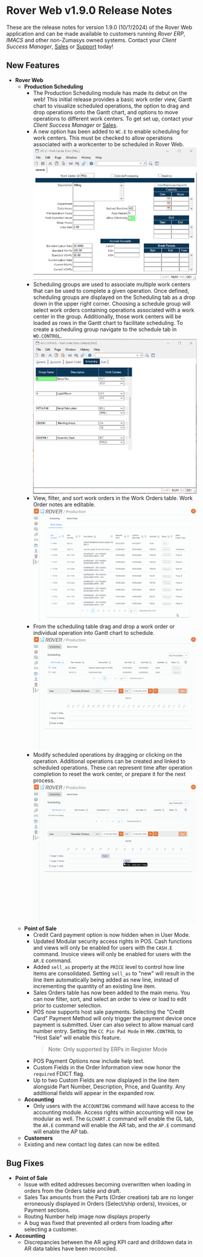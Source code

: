 # Rover Web v1.9.0 Release Notes

<badge text= "Version 1.9.0" vertical="middle" />

<PageHeader />

These are the release notes for version 1.9.0 (10/?/2024) of the Rover Web application and can be made available to customers running _Rover ERP_, _IMACS_ and other non-Zumasys owned systems. Contact your _Client Success Manager_, [Sales](mailto:sales@zumasys.com?subject=Rover%20Web%20v1.9.0) or [Support](mailto:help@zumasys.com?subject=Rover%20Web%20v1.9.0) today!

## New Features

- **Rover Web**
  - **Production Scheduling**
    - The Production Scheduling module has made its debut on the web! This initial release provides a basic work order view, Gantt chart to visualize scheduled operations, the option to drag and drop operations onto the Gantt chart, and options to move operations to different work centers. To get set up, contact your _Client Success Manager_ or [Sales](mailto:sales@zumasys.com?subject=Rover%20Web%20Production%20PScheduling).
    - A new option has been added to `WC.E` to enable scheduling for work centers.  This must be checked to allow operations associated with a workcenter to be scheduled in Rover Web.
    ![WC.E](./work-center-form.png)
    - Scheduling groups are used to associate multiple work centers that can be used to complete a given operation.  Once defined, scheduling groups are displayed on the Scheduling tab as a drop down in the upper right corner.  Choosing a schedule group will select work orders containing operations associated with a work center in the group.  Additionally, those work centers will be loaded as rows in the Gantt chart to facilitate scheduling.  To create a scheduling group navigate to the schedule tab in `WO.CONTROL`.
    ![WO.CONTROL](./wo-control-scheduling.png)
    - View, filter, and sort work orders in the Work Orders table.  Work Order notes are editable.
    ![Work Orders Table](./production-scheduling-work-orders.gif)
    - From the scheduling table drag and drop a work order or individual operation into Gantt chart to schedule.
    ![Scheduling Operations](./production-scheduling-drag-and-drop.gif)
    - Modify scheduled operations by dragging or clicking on the operation.  Additional operations can be created and linked to scheduled operations.  These can represent time after operation completion to reset the work center, or prepare it for the next process.
    ![Edit Scheduled Operations](./production-scheduling-adjusting-operations.gif)
  - **Point of Sale**
    - Credit Card payment option is now hidden when in User Mode.
    - Updated Modular security access rights in POS. Cash functions and views will only be enabled for users with the `CASH.E` command. Invoice views will only be enabled for users with the `AR.E` command.  
    - Added `sell_as` property at the `PRICE` level to control how line items are consolidated. Setting `sell_as` to "new" will result in the line item automatically being added as new line, instead of incrementing the quantity of an existing line item.
    - Sales Orders table has now been added to the main menu. You can now filter, sort, and select an order to view or load to edit prior to customer selection.
    - POS now supports host sale payments. Selecting the "Credit Card" Payment Method will only trigger the payment device once payment is submitted. User can also select to allow manual card number entry. Setting the `CC Pin Pad Mode` in `MRK.CONTROL` to "Host Sale" will enable this feature. 
      > Note: Only supported by ERPs in Register Mode
    - POS Payment Options now include help text.
    - Custom Fields in the Order Information view now honor the `required` FDICT flag.
    - Up to two Custom Fields are now displayed in the line item alongside Part Number, Description, Price, and Quantity. Any additional fields will appear in the expanded row.
  - **Accounting**
    - Only users with the `ACCOUNTING` command will have access to the accounting module. Access rights within accounting will now be modular as well. The `GLCHART.E` command will enable the GL tab, the `AR.E` command will enable the AR tab, and the `AP.E` command will enable the AP tab.
   - **Customers**
    - Existing and new contact log dates can now be edited.

## Bug Fixes
  - **Point of Sale**
    - Issue with edited addresses becoming overwritten when loading in orders from the Orders table and draft.
    - Sales Tax amounts from the Parts (Order creation) tab are no longer erroneously displayed in Orders (Select/ship orders), Invoices, or Payment sections.
    - Routing Number help image now displays properly
    - A bug was fixed that prevented all orders from loading after selecting a customer.
  - **Accounting**
    - Discrepancies between the AR aging KPI card and drilldown data in AR data tables have been reconciled. 
<PageFooter />
